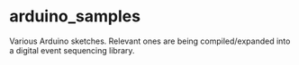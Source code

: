 # arduino_samples
Various Arduino sketches. Relevant ones are being compiled/expanded into a digital event sequencing library.
